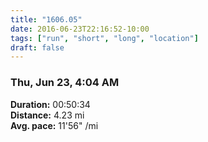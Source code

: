 ```yaml
---
title: "1606.05"
date: 2016-06-23T22:16:52-10:00
tags: ["run", "short", "long", "location"]
draft: false
---
```


### Thu, Jun 23, 4:04 AM

**Duration:** 00:50:34  
**Distance:** 4.23 mi  
**Avg. pace:** 11'56" /mi